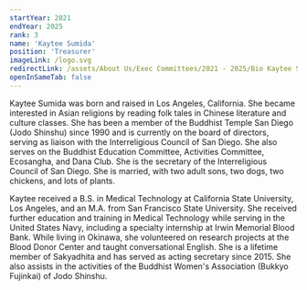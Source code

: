 ```yaml
---
startYear: 2021
endYear: 2025
rank: 3
name: 'Kaytee Sumida'
position: 'Treasurer'
imageLink: /logo.svg
redirectLink: /assets/About Us/Exec Committees/2021 - 2025/Bio Kaytee Sumida.pdf
openInSameTab: false
---
```

Kaytee Sumida was born and raised in Los Angeles, California. She became interested in Asian
religions by reading folk tales in Chinese literature and culture classes. She has been a member of
the Buddhist Temple San Diego (Jodo Shinshu) since 1990 and is currently on the board of
directors, serving as liaison with the Interreligious Council of San Diego. She also serves on the
Buddhist Education Committee, Activities Committee, Ecosangha, and Dana Club. She is the
secretary of the Interreligious Council of San Diego. She is married, with two adult sons, two
dogs, two chickens, and lots of plants.

Kaytee received a B.S. in Medical Technology at California State University, Los Angeles, and
an M.A. from San Francisco State University. She received further education and training in
Medical Technology while serving in the United States Navy, including a specialty internship at
Irwin Memorial Blood Bank. While living in Okinawa, she volunteered on research projects at
the Blood Donor Center and taught conversational English. She is a lifetime member of
Sakyadhita and has served as acting secretary since 2015. She also assists in the activities of the
Buddhist Women's Association (Bukkyo Fujinkai) of Jodo Shinshu.
